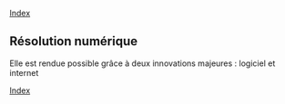 [Index](./index.md)  

## Résolution numérique

Elle est rendue possible grâce à deux innovations majeures : logiciel et internet







[Index](./index.md)  
